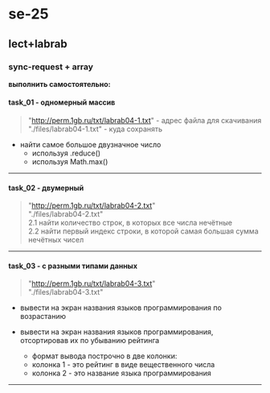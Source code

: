 # se-25  

## lect+labrab  

### sync-request + array  

**выполнить самостоятельно:**  

#### task_01 - одномерный массив  

> "http://perm.1gb.ru/txt/labrab04-1.txt" - адрес файла для скачивания  
> "./files/labrab04-1.txt" - куда сохранять  

- найти самое большое двузначное число  
  - используя .reduce()  
  - используя Math.max()  

---  

#### task_02 - двумерный  

> "http://perm.1gb.ru/txt/labrab04-2.txt"  
> "./files/labrab04-2.txt"  
2.1 найти количество строк, в которых все числа нечётные  
2.2 найти первый индекс строки, в которой самая большая сумма нечётных чисел  

---  

#### task_03 - с разными типами данных  

> "http://perm.1gb.ru/txt/labrab04-3.txt"  
> "./files/labrab04-3.txt"  

- вывести на экран названия языков программирования по возрастанию  
- вывести на экран названия языков программирования, отсортировав их по убыванию рейтинга  

  - формат вывода построчно в две колонки:  
  - колонка 1 - это рейтинг в виде вещественного числа  
  - колонка 2 - это название языка программирования  

---  
